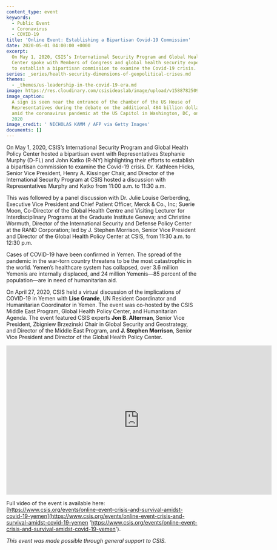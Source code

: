 ```yaml
---
content_type: event
keywords:
  - Public Event
  - Coronavirus
  - COVID-19
title: 'Online Event: Establishing a Bipartisan Covid-19 Commission'
date: 2020-05-01 04:00:00 +0000
excerpt:
  On May 1, 2020, CSIS’s International Security Program and Global Health Policy
  Center spoke with Members of Congress and global health security experts about efforts
  to establish a bipartisan commission to examine the Covid-19 crisis.
series: _series/health-security-dimensions-of-geopolitical-crises.md
themes:
  - _themes/us-leadership-in-the-covid-19-era.md
image: https://res.cloudinary.com/csisideaslab/image/upload/v1588782509/health-commission/GettyImages-1210802291_czdwd2.jpg
image_caption:
  A sign is seen near the entrance of the chamber of the US House of
  Representatives during the debate on the additional 484 billion dollar relief package
  amid the coronavirus pandemic at the US Capitol in Washington, DC, on April 23,
  2020
image_credit: ' NICHOLAS KAMM / AFP via Getty Images'
documents: []
---
```


On May 1, 2020, CSIS’s International Security Program and Global Health Policy Center hosted a bipartisan event with Representatives Stephanie Murphy (D-FL) and John Katko (R-NY) highlighting their efforts to establish a bipartisan commission to examine the Covid-19 crisis. Dr. Kathleen Hicks, Senior Vice President, Henry A. Kissinger Chair, and Director of the International Security Program at CSIS hosted a discussion with Representatives Murphy and Katko from 11:00 a.m. to 11:30 a.m.

This was followed by a panel discussion with Dr. Julie Louise Gerberding, Executive Vice President and Chief Patient Officer, Merck & Co., Inc; Suerie Moon, Co-Director of the Global Health Centre and Visiting Lecturer for Interdisciplinary Programs at the Graduate Institute Geneva; and Christine Wormuth, Director of the International Security and Defense Policy Center at the RAND Corporation; led by J. Stephen Morrison, Senior Vice President and Director of the Global Health Policy Center at CSIS, from 11:30 a.m. to 12:30 p.m.

Cases of COVID-19 have been confirmed in Yemen. The spread of the pandemic in the war-torn country threatens to be the most catastrophic in the world. Yemen’s healthcare system has collapsed, over 3.6 million Yemenis are internally displaced, and 24 million Yemenis—85 percent of the population—are in need of humanitarian aid.

On April 27, 2020, CSIS held a virtual discussion of the implications of COVID-19 in Yemen with **Lise Grande**, UN Resident Coordinator and Humanitarian Coordinator in Yemen. The event was co-hosted by the CSIS Middle East Program, Global Health Policy Center, and Humanitarian Agenda. The event featured CSIS experts **Jon B. Alterman**, Senior Vice President, Zbigniew Brzezinski Chair in Global Security and Geostrategy, and Director of the Middle East Program, and **J. Stephen Morrison**, Senior Vice President and Director of the Global Health Policy Center.

<div class="video-wrapper post-feature-video"><iframe width="700" height="394" src="https://www.youtube.com/embed/ItMMk5uqFZc" frameborder="0" allow="accelerometer; autoplay; encrypted-media; gyroscope; picture-in-picture" allowfullscreen></iframe></div>

Full video of the event is available here: [https://www.csis.org/events/online-event-crisis-and-survival-amidst-covid-19-yemen](https://www.csis.org/events/online-event-crisis-and-survival-amidst-covid-19-yemen 'https://www.csis.org/events/online-event-crisis-and-survival-amidst-covid-19-yemen').

_This event was made possible through general support to CSIS._
